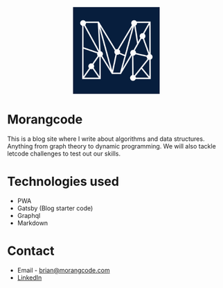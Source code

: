 
<div align="center">
    <img src="static/logos/logo-1024.png" alt="Logo" width='200px' height='200px'/>
</div>

# Morangcode
This is a blog site where I write about algorithms and data structures. Anything from graph theory to dynamic programming. We will also tackle letcode challenges to test out our skills.

# Technologies used
- PWA
- Gatsby (Blog starter code)
- Graphql
- Markdown

# Contact
- Email - brian@morangcode.com
- [LinkedIn](https://linkedin.com/in/brian-misocho/)
